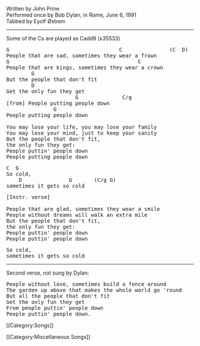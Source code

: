 Written by John Prine<br>
Performed once by Bob Dylan, in Rome, June 6, 1991<br>
Tabbed by Eyolf Østrem

----
Some of the Cs are played as Cadd9 (x35533)

<pre class="verse">
G                                   C               (C  D)
People that are sad, sometimes they wear a frown
G                                         C
People that are kings, sometimes they wear a crown
        G
But the people that don't fit
        D
Get the only fun they get
                      G              C/g
[from] People putting people down
               G
People putting people down

You may lose your life, you may lose your family
You may lose your mind, just to keep your sanity
But the people that don't fit,
the only fun they get:
People puttin' people down
People putting people down
</pre>

<pre class="refrain">
C  G
So cold,
    D               G       (C/g G)
sometimes it gets so cold
</pre>

<pre class="verse">
[Instr. verse]

People that are glad, sometimes they wear a smile
People without dreams will walk an extra mile
But the people that don't fit,
the only fun they get:
People puttin' people down
People puttin' people down
</pre>

<pre class="refrain">
So cold,
sometimes it gets so cold
</pre>

----
Second verse, not sung by Dylan:

<pre class="verse">
People without love, sometimes build a fence around
The garden up above that makes the whole world go 'round
But all the people that don't fit
Get the only fun they get
From people puttin' people down
People puttin' people down.
</pre>

[[Category:Songs]]

[[Category:Miscellaneous Songs]]